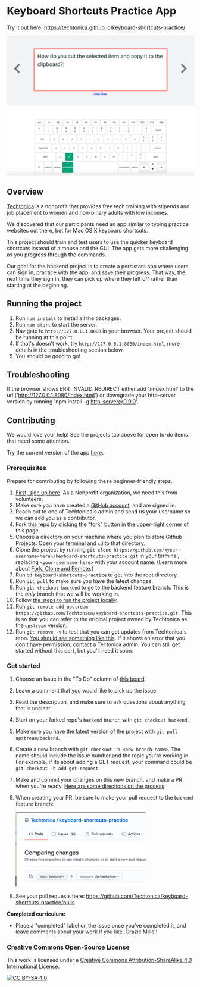 # Keyboard Shortcuts Practice App
Try it out here: https://techtonica.github.io/keyboard-shortcuts-practice/

![App Screenshot](/images/app-screenshot.png)

## Overview
[Techtonica](https://techtonica.org) is a nonprofit that provides free tech training with stipends and job placement to women and non-binary adults with low incomes. 

We discovered that our participants need an app similar to typing practice websites out there, but for Mac OS X keyboard shortcuts. 

This project should train and test users to use the quicker keyboard shortcuts instead of a mouse and the GUI. The app gets more challenging as you progress through the commands.

Our goal for the backend project is to create a persistant app where users can sign in, practice with the app, and save their progress. That way, the next time they sign in, they can pick up where they left off rather than starting at the beginning.

## Running the project

1. Run `npm install` to install all the packages.
1. Run `npm start` to start the server.
1. Navigate to `http://127.0.0.1:8080` in your browser. Your project should be running at this point.
1. If that's doesn't work, try `http://127.0.0.1:8080/index.html`, more details in the troubleshooting section below.
1. You should be good to go!

## Troubleshooting

If the browser shows ERR_INVALID_REDIRECT either add '/index.html' to the url ('http://127.0.0.1:8080/index.html') or downgrade your http-server version by running 'npm install -g http-server@0.9.0'.

## Contributing

We would love your help! See the projects tab above for open to-do items that need some attention.

Try the current version of the app [here](https://techtonica.github.io/keyboard-shortcuts-practice/).

### Prerequisites
Prepare for contributing by following these beginner-friendly steps.

1. [First, sign up here](https://docs.google.com/forms/d/e/1FAIpQLSeW0mo-Dpsig70374UEPvzexpas-31Ost_HsFwm0kjNOxtbtg/viewform?c=0&w=1). As a Nonprofit organization, we need this from volunteers.
1. Make sure you have created a [GitHub account](https://github.com/join), and are signed in.
1. Reach out to one of Techtonica's admin and send us your username so we can add you as a contributor.
1. Fork this repo by clicking the "fork" button in the upper-right corner of this page.
1. Choose a directory on your machine where you plan to store Github Projects. Open your terminal and `cd` to that directory.
1. Clone the project by running `git clone https://github.com/<your-username-here>/keyboard-shortcuts-practice.git` in your terminal, replacing `<your-username-here>` with your account name. (Learn more about [Fork, Clone and Remote](https://github.com/anitab-org/mentorship-android/wiki/Fork%2C-Clone-%26-Remote).) 
1. Run `cd keyboard-shortcuts-practice` to get into the root directory.
1. Run `git pull` to make sure you have the latest changes.
1. Run `git checkout backend` to go to the backend feature branch. This is the *only* branch that we will be working in.
1. Follow [the steps to run the project locally](#running-the-project).
1. Run `git remote add upstream https://github.com/Techtonica/keyboard-shortcuts-practice.git`.  This is so that you can refer to the original project owned by Techtonica as the `upstream` version.
1. Run `git remove -v` to test that you can get updates from Techtonica's repo. [You should see something like this](https://github.com/anitab-org/mentorship-android/wiki/Fork,-Clone-&-Remote#remote). If it shows an error that you don't have permission, contact a Tectonica admin. You can still get started without this part, but you'll need it soon.

### Get started
1. Choose an issue in the "To Do" column of [this board](https://github.com/Techtonica/keyboard-shortcuts-practice/projects/4).
1. Leave a comment that you would like to pick up the issue. 
1. Read the description, and make sure to ask questions about anything that is unclear.
1. Start on your forked repo's `backend` branch with `git checkout backend`. 
1. Make sure you have the latest version of the project with `git pull upstream/backend`.
1. Create a new branch with `git checkout -b <new-branch-name>`. The name should include the issue number and the topic you're working in.  For example, if its about adding a GET request, your command could be `git checkout -b add-get-request`.
1. Make and commit your changes on this new branch, and make a PR when you're ready. [Here are some directions on the process](http://www.dasblinkenlichten.com/how-to-create-a-github-pull-request-pr/).
1. When creating your PR, be sure to make your pull request to the `backend` feature branch: 

    <img src="/images/make-pr-to-backend.png" alt="making a pull request to the backend branch" title="make a pr to backend" width="350" height="200" />
1. See your pull requests here: https://github.com/Techtonica/keyboard-shortcuts-practice/pulls

**Completed curriculum:**
- Place a "completed" label on the issue once you've completed it, and leave comments about your work if you like. Grazie Mille!!

### Creative Commons Open-Source License
This work is licensed under a [Creative Commons Attribution-ShareAlike 4.0 International License](https://creativecommons.org/licenses/by-sa/4.0/legalcode).

[![CC BY-SA 4.0](https://i.creativecommons.org/l/by-sa/4.0/88x31.png)](https://creativecommons.org/licenses/by-sa/4.0/legalcode)

